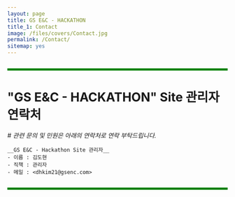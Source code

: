 ```yaml
---
layout: page
title: GS E&C - HACKATHON　
title_1: Contact
image: /files/covers/Contact.jpg
permalink: /Contact/
sitemap: yes
---
```


<hr style="height:5px; border-width:0; background-color:green; margin: 2em 0;">

# "GS E&C - HACKATHON" Site 관리자 연락처 #
_# 관련 문의 및 민원은 아래의 연락처로 연락 부탁드립니다._

	__GS E&C - Hackathon Site 관리자__
	- 이름 : 김도현
	- 직책 : 관리자
	- 메일 : <dhkim21@gsenc.com>

<hr style="height:5px; border-width:0; background-color:green; margin: 2em 0;">

